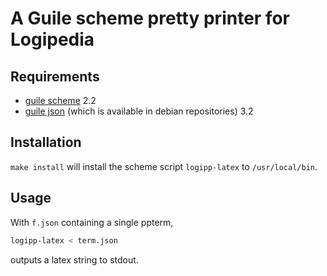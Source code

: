 # A Guile scheme pretty printer for Logipedia

## Requirements
- [guile scheme](https://www.gnu.org/software/guile) 2.2
- [guile json](https://savannah.nongnu.org/projects/guile-json/)
  (which is available in debian repositories) 3.2
  
## Installation
`make install` will install the scheme script `logipp-latex` to
`/usr/local/bin`.

## Usage
With `f.json` containing a single ppterm,
``` sh
logipp-latex < term.json
```
outputs a latex string to stdout.

